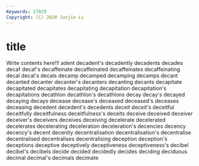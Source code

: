 ```yaml
---
Keywords: 17029
Copyright: (C) 2020 Junjie Li
---
```


# title

Write contents here!!!
adent 
decadent's 
decadently 
decadents 
decades 
decaf 
decaf's 
decaffeinate 
decaffeinated 
decaffeinates
decaffeinating 
decal 
decal's 
decals 
decamp 
decamped 
decamping 
decamps 
decant 
decanted
decanter 
decanter's 
decanters 
decanting 
decants 
decapitate 
decapitated 
decapitates 
decapitating 
decapitation
decapitation's 
decapitations 
decathlon 
decathlon's 
decathlons 
decay 
decay's 
decayed 
decaying 
decays
decease 
decease's 
deceased 
deceased's 
deceases 
deceasing 
decedent 
decedent's 
decedents 
deceit
deceit's 
deceitful 
deceitfully 
deceitfulness 
deceitfulness's 
deceits 
deceive 
deceived 
deceiver 
deceiver's
deceivers 
deceives 
deceiving 
decelerate 
decelerated 
decelerates 
decelerating 
deceleration 
deceleration's 
decencies
decency 
decency's 
decent 
decently 
decentralisation 
decentralisation's 
decentralise 
decentralised 
decentralises 
decentralising
deception 
deception's 
deceptions 
deceptive 
deceptively 
deceptiveness 
deceptiveness's 
decibel 
decibel's 
decibels
decide 
decided 
decidedly 
decides 
deciding 
deciduous 
decimal 
decimal's 
decimals 
decimate
